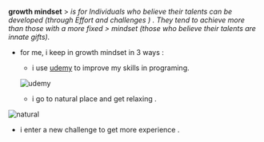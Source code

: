 
 **growth mindset**   > *is for Individuals who believe their talents can be developed (through Effort and challenges ) .  They tend to achieve more than those with a more fixed    > mindset (those who believe their talents are innate gifts).*

- for me,  i keep in growth mindset in 3 ways :
  - i use [udemy](https://www.udemy.com/) to improve my skills in programing.
  
  
  ![udemy](https://about.udemy.com/wp-content/uploads/2017/10/NewUlogo-large-1.png)
  
  - i go to natural place and get relaxing .
  
![natural](https://www.adorama.com/alc/wp-content/uploads/2018/11/landscape-photography-tips-yosemite-valley-feature.jpg)

 - i enter a new challenge to get more experience . 

